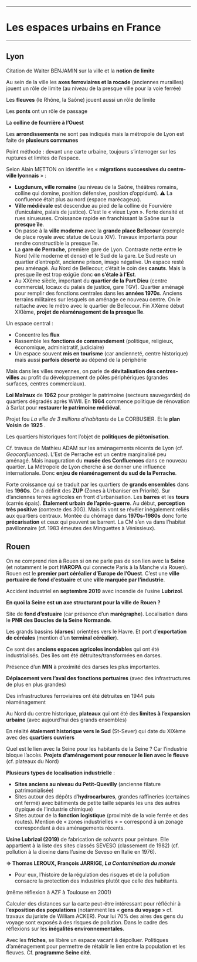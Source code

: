 ***
# Les espaces urbains en France
***
## Lyon 

Citation de Walter BENJAMIN sur la ville et la **notion de limite** 

Au sein de la ville les **axes ferroviaires et la rocade** (anciennes murailles) jouent un rôle de limite (au niveau de la presque ville pour la voie ferrée)

Les **fleuves** (le Rhône, la Saône) jouent aussi un rôle de limite 

Les **ponts** ont un rôle de passage 

La **colline de fourrière à l’Ouest** 

Les **arrondissements** ne sont pas indiqués mais la métropole de Lyon est faite de **plusieurs communes** 

Point méthode : devant une carte urbaine, toujours s’interroger sur les ruptures et limites de l’espace. 

Selon Alain METTON on identifie les « **migrations successives du centre-ville lyonnais** » : 
- **Lugdunum, ville romaine** (au niveau de la Saône, théâtres romains, colline qui domine, position défensive, position d’oppidum). ⚠ La confluence était plus au nord (espace marécageux).
- **Ville médiévale** est descendue au pied de la colline de Fourvière (funiculaire, palais de justice). C’est le « vieux Lyon ». Forte densité et rues sinueuses. Croissance rapide en franchissant la Saône sur la **presque île**.
- On passe à la **ville moderne** avec la **grande place Bellecour** (exemple de place royale avec statue de Louis XIV). Travaux importants pour rendre constructible la presque île. 
- La **gare de Perrache**, première gare de Lyon. Contraste nette entre le Nord (ville moderne et dense) et le Sud de la gare. Le Sud reste un quartier d’entrepôt, ancienne prison, image négative. Un espace resté peu aménagé. Au Nord de Bellecour, c’était le coin des **canuts**. Mais la presque île est trop exigüe donc **on s’étale à l’Est**. 
- Au XXème siècle, important du **quartier de la** **Part Dieu** (centre commercial, locaux du palais de justice, gare TGV). Quartier aménagé pour remplir des fonctions centrales dans les **années 1970s**. Anciens terrains militaires sur lesquels on aménage ce nouveau centre. On le rattache avec le métro avec le quartier de Bellecour. Fin XXème début XXIème, **projet de réaménagement de la presque île**. 

Un espace central : 
- Concentre les **flux** 
- Rassemble les **fonctions de commandement** (politique, religieux, économique, administratif, judiciaire) 
- Un espace souvent **mis en tourisme** (car ancienneté, centre historique) mais aussi **parfois déserté** au dépend de la périphérie 

Mais dans les villes moyennes, on parle de **dévitalisation des centres-villes** au profit du développement de pôles périphériques (grandes surfaces, centres commerciaux). 

**Loi Malraux** de **1962** pour protéger le patrimoine (secteurs sauvegardés) de quartiers dégradés après WWII. En **1964** commence politique de rénovation à Sarlat pour **restaurer le patrimoine médiéval**. 

Projet fou *La ville de 3 millions d’habitants* de Le CORBUSIER. Et le **plan Voisin** de **1925** . 

Les quartiers historiques font l’objet de **politiques de piétonisation**. 

Cf. travaux de Mathieu ADAM sur les aménagements récents de Lyon (cf. *Geoconfluences*). L’Est de Perrache est un centre marginalisé peu aménagé. Mais inauguration du **musée des Confluences** dans ce nouveau quartier. La Métropole de Lyon cherche à se donner une influence internationale. Donc **enjeu de réaménagement du sud de la Perrache**. 

Forte croissance qui se traduit par les quartiers de **grands ensembles** dans les **1960s**. On a définit des **ZUP** (Zones à Urbaniser en Priorité). Sur d’anciennes terres agricoles en front d’urbanisation. Les **barres** et les **tours** (carrés épais). **Étalement urbain de l’après-guerre**. Au début, **perception très positive** (contexte des 30G). Mais ils vont se révéler inégalement reliés aux quartiers centraux. Montée du chômage dans **1970s-1980s** donc forte **précarisation** et ceux qui peuvent se barrent. La CM s’en va dans l’habitat pavillonnaire (cf. 1983 émeutes des Minguettes à Vénissieux). 

## Rouen 

On ne comprend rien à Rouen si on ne parle pas de son lien avec la **Seine** (et notamment le port **HAROPA** qui connecte Paris à la Manche via Rouen). Rouen est le **premier port céréalier d’Europe de l’Ouest**. C’est une **ville portuaire de fond d’estuaire** et une **ville marquée par l’industrie**. 

Accident industriel en **septembre 2019** avec incendie de l’usine **Lubrizol**. 

**En quoi la Seine est un axe structurant pour la ville de Rouen ?**

Site de **fond d’estuaire** (car présence d’un **marégraphe**). Localisation dans le **PNR des Boucles de la Seine Normande**. 

Les grands bassins (**darses**) orientées vers le Havre. Et port d’**exportation de céréales** (mention d’un **terminal céréalier**). 

Ce sont des **anciens espaces agricoles inondables** qui ont été industrialisés. Des îles ont été détruites/transformées en darses. 

Présence d’un **MIN** à proximité des darses les plus importantes. 

**Déplacement vers l’aval des fonctions portuaires** (avec des infrastructures de plus en plus grandes)

Des infrastructures ferroviaires ont été détruites en 1944 puis réaménagement 

Au Nord du centre historique, **plateaux** qui ont été des **limites à l’expansion urbaine** (avec aujourd’hui des grands ensembles)

En réalité **étalement historique vers le Sud** (St-Sever) qui date du XIXème avec des **quartiers ouvriers** 

Quel est le lien avec la Seine pour les habitants de la Seine ? Car l’industrie bloque l’accès. **Projets d’aménagement pour renouer le lien avec le fleuve** (cf. plateaux du Nord)

**Plusieurs types de localisation industrielle** : 
- **Sites anciens au niveau du Petit-Quevilly** (ancienne filature patrimonialisée)
- Sites autour des dépôts d’**hydrocarbures**, grandes raffineries (certaines ont fermé) avec bâtiments de petite taille séparés les uns des autres (typique de l’industrie chimique) 
- Sites autour de la **fonction logistique** (proximité de la voie ferrée et des routes). Mention de « zones industrielles » = correspond à un zonage correspondant à des aménagements récents. 

**Usine Lubrizol (2019)** de fabrication de solvants pour peinture. Elle appartient à la liste des sites classés SEVESO (classement de 1982) (cf. pollution à la dioxine dans l’usine de Seveso en Italie en 1976). 

**⇒ Thomas LEROUX, François JARRIGE, *La Contamination du monde***
- Pour eux, l’histoire de la régulation des risques et de la pollution consacre la protection des industries plutôt que celle des habitants. 

(même réflexion à AZF à Toulouse en 2001) 

Calculer des distances sur la carte peut-être intéressant pour réfléchir à l’**exposition des populations** (notamment les « **gens du voyage** » cf. travaux du juriste de William ACKER). Pour lui 70% des aires des gens du voyage sont exposés à des risques de pollution. Dans le cadre des réflexions sur les **inégalités environnementales**. 

Avec les **friches**, se libère un espace vacant à dépolluer. Politiques d’aménagement pour permettre de rétablir le lien entre la population et les fleuves. Cf. **programme Seine cité**. 










